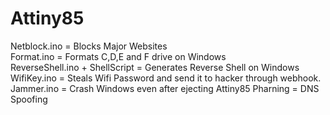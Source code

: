 # Attiny85
Netblock.ino = Blocks Major Websites  
Format.ino = Formats C,D,E and F drive on Windows  
ReverseShell.ino + ShellScript = Generates Reverse Shell on Windows  
WifiKey.ino = Steals Wifi Password and send it to hacker through webhook.  
Jammer.ino = Crash Windows even after ejecting Attiny85
Pharning = DNS Spoofing
